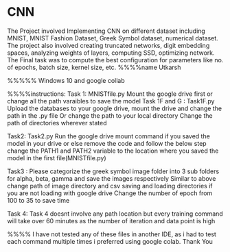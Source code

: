 # CNN
The Project involved Implementing CNN on different dataset including MNIST, MNIST Fashion Dataset, Greek Symbol dataset, numerical dataset. The project also involved creating truncated networks, digit embedding spaces, analyzing weights of layers, computing SSD, optimizing network. The Final task was to compute the best configuration for parameters like no. of epochs, batch size, kernel size, etc.
%%%%name 
Utkarsh

%%%%% Windows 10 and google collab


%%%%instructions:
Task 1: MNISTfile.py
Mount the google drive first or change all the path varaibles to save the model
Task 1F and G : Task1F.py
Upload the databases to your google drive, mount the drive and change the path in the .py file
Or change the path to your local directory
Change the path of directories wherever stated

Task2: Task2.py
Run the google drive mount command if you saved the model in your drive or else remove the code and follow the below step
change the PATH1 and PATH2 variable to the location where you saved the model in the first file(MNISTfile.py)

Task3 :
Please categorize the greek symbol image folder into 3 sub folders for alpha, beta, gamma and save the images respectively
Similar to above change path of image directory and csv saving and loading directories if you are not loading with google drive
Change the number of epoch from 100 to 35 to save time

Task 4:
Task 4 doesnt involve any path location but every training command will take over 60 minutes as the number of iteration and data point is high


%%%% I have not tested any of these files in another IDE, as i had to test each command multiple times i preferred using google colab.
Thank You


 
